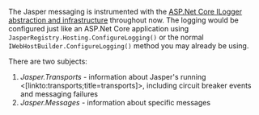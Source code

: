 <!--title: Logging Integration -->

The Jasper messaging is instrumented with the 
[ASP.Net Core ILogger abstraction and infrastructure](https://docs.microsoft.com/en-us/aspnet/core/fundamentals/logging/?tabs=aspnetcore2x) throughout now. The logging would be
configured just like an ASP.Net Core application using `JasperRegistry.Hosting.ConfigureLogging()` or the normal `IWebHostBuilder.ConfigureLogging()` method
you may already be using.

There are two subjects:

1. *Jasper.Transports* - information about Jasper's running <[linkto:transports;title=transports]>, including circuit breaker events and messaging failures
1. *Jasper.Messages* - information about specific messages






